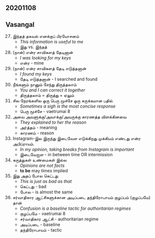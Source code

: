 ## 20201108

## Vasangal
27. இந்தத் தகவல் எனக்குப் பிரயோசனம்
    * _This information is useful to me_
    * இது vs. இந்தத்
28. (நான்) என்ர  சாவிகளத் தேடினான்
    * _I was looking for my keys_
    * என்ர - mine
29. (நான்) என்ர  சாவிகளத்  தேடி எடுத்தனான்
    * _I found my keys_
    * தேடி எடுத்தனான் - I searched and found
30. நீங்களும் நானும் சேந்து திருத்தலாம்
    * _You and I can correct it together_
    * திருத்தலாம் = திருத்து + ஏலும்
31. சில நேரங்களில ஒரு பெரு மூச்சே ஒரு சுருக்கமான பதில்
    * _Sometimes a sigh is the most concise response_
    * பெரு மூச்சே - vaetrumai 8
32. அவை அவளுக்கு/அவாக்கு/அவருக்கு காரணத்த விளக்கினவை
    * _They explained to her the reason_
    * அர்த்தம் - meaning
    * காரணம் - reason
33. Instagram-இல இருந்து இடைவேள  எடுக்கிறது முக்கியம் எண்டது என்ர அபிப்ராயம்.
    * _In my opinion, taking breaks from Instagram is important_
    * இடைவேஐள - in between time OR intermission
34. கருத்துகள் உண்மைகள் இல்ல
    * _Opinions are not facts_
    * **to be** may times implied
35. இது அதப்  போல கெட்டது
    * _This is just as bad as that_
    * கெட்டது - bad
    * போல - is almost the same
36. சர்வாதிகார ஆட்சிகளுக்கான அடிப்படை தந்திரோபாயம் குழப்பம் (குழப்பமே) தான்
    * _Confusion is a baseline tactic for authoritarian regimes_
    * குழப்பமே - vaetrumai 8
    * சர்வாதிகார ஆட்சி - authoritarian regime
    * அடிப்படை - baseline
    * தந்திரோபாயம் - tactic
    

